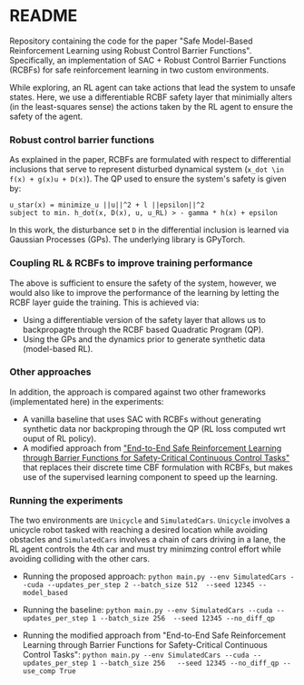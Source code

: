 # README 

Repository containing the code for the paper "Safe  Model-Based  Reinforcement  Learning using Robust Control Barrier Functions". Specifically, an implementation of SAC + Robust Control Barrier Functions (RCBFs) for safe reinforcement learning in two custom environments.

While exploring, an RL agent can take actions that lead the system to unsafe states. Here, we use a differentiable RCBF safety layer that minimially alters (in the least-squares sense) the actions taken by the RL agent to ensure the safety of the agent.

### Robust control barrier functions

As explained in the paper, RCBFs are formulated with respect to differential inclusions that serve to represent disturbed dynamical system (`x_dot \in f(x) + g(x)u + D(x)`). The QP used to ensure the system's safety is given by:
```
u_star(x) = minimize_u ||u||^2 + l ||epsilon||^2
subject to min. h_dot(x, D(x), u, u_RL) > - gamma * h(x) + epsilon
```

In this work, the disturbance set `D` in the differential inclusion is learned via Gaussian Processes (GPs). The underlying library is GPyTorch.  

### Coupling RL & RCBFs to improve training performance

The above is sufficient to ensure the safety of the system, however, we would also like to improve the performance of the learning by letting the RCBF layer guide the training. This is achieved via:
* Using a differentiable version of the safety layer that allows us to backpropagte through the RCBF based Quadratic Program (QP).
* Using the GPs and the dynamics prior to generate synthetic data (model-based RL).

### Other approaches

In addition, the approach is compared against two other frameworks (implementated here) in the experiments:
* A vanilla baseline that uses SAC with RCBFs without generating synthetic data nor backproping through the QP (RL loss computed wrt ouput of RL policy).
* A modified approach from ["End-to-End Safe Reinforcement Learning through Barrier Functions for Safety-Critical Continuous Control Tasks"](https://ojs.aaai.org/index.php/AAAI/article/view/4213) that replaces their discrete time CBF formulation with RCBFs, but makes use of the supervised learning component to speed up the learning.

### Running the experiments

The two environments are `Unicycle` and `SimulatedCars`. `Unicycle` involves a unicycle robot tasked with reaching a desired location while avoiding obstacles and `SimulatedCars` involves a chain of cars driving in a lane, the RL agent controls the 4th car and must try minimzing control effort while avoiding colliding with the other cars.

* Running the proposed approach: 
`python main.py --env SimulatedCars --cuda --updates_per_step 2 --batch_size 512  --seed 12345 --model_based`

* Running the baseline:
`python main.py --env SimulatedCars --cuda --updates_per_step 1 --batch_size 256  --seed 12345 --no_diff_qp`

* Running the modified approach from "End-to-End Safe Reinforcement Learning through Barrier Functions for Safety-Critical Continuous Control Tasks": 
`python main.py --env SimulatedCars --cuda --updates_per_step 1 --batch_size 256   --seed 12345 --no_diff_qp --use_comp True`

